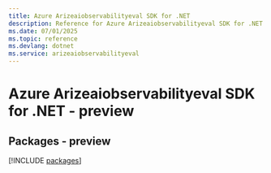 ```yaml
---
title: Azure Arizeaiobservabilityeval SDK for .NET
description: Reference for Azure Arizeaiobservabilityeval SDK for .NET
ms.date: 07/01/2025
ms.topic: reference
ms.devlang: dotnet
ms.service: arizeaiobservabilityeval
---
```

# Azure Arizeaiobservabilityeval SDK for .NET - preview
## Packages - preview
[!INCLUDE [packages](arizeaiobservabilityeval-index.md)]